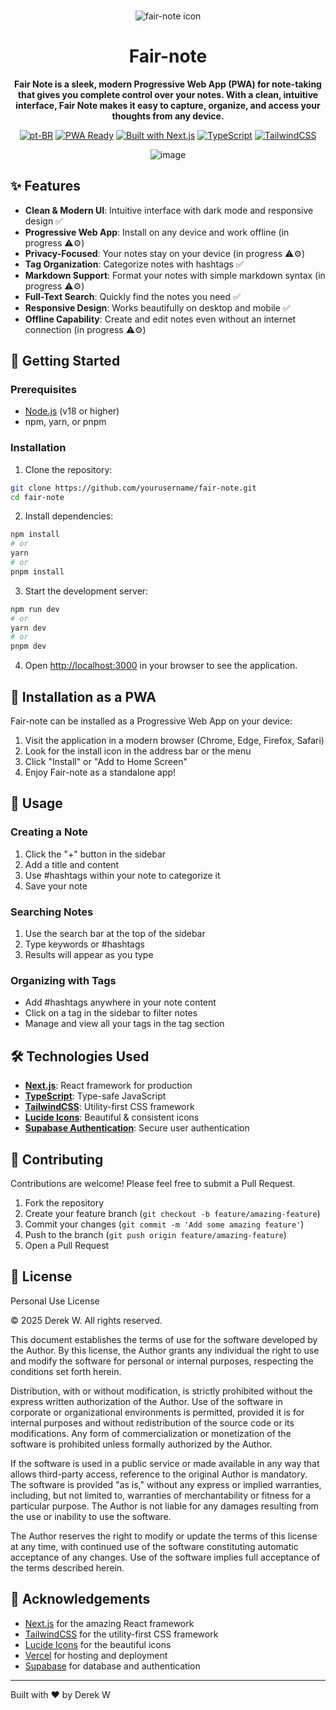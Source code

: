 <br>

<div align="center">

![fair-note icon](https://github.com/user-attachments/assets/f166da3d-eb83-4322-9f47-4cd136df8fea)

  <h1 align="center">Fair-note</h1>

  <p align="center">
    <strong>Fair Note is a sleek, modern Progressive Web App (PWA) for note-taking that gives you complete control over your notes. With a clean, intuitive interface, Fair Note makes it easy to capture, organize, and access your thoughts from any device.</strong>
  </p>

[![pt-BR](https://img.shields.io/badge/lang-pt--BR-green.svg)](./docs/README.pt-BR.md)
[![PWA Ready](https://img.shields.io/badge/PWA-Ready-blue.svg)](https://developer.mozilla.org/en-US/docs/Web/Progressive_web_apps)
[![Built with Next.js](https://img.shields.io/badge/Built%20with-Next.js-black)](https://nextjs.org)
[![TypeScript](https://img.shields.io/badge/TypeScript-007ACC?logo=typescript&logoColor=white)](https://www.typescriptlang.org/)
[![TailwindCSS](https://img.shields.io/badge/Tailwind%20CSS-38B2AC?logo=tailwind-css&logoColor=white)](https://tailwindcss.com/)

![image](https://github.com/user-attachments/assets/a12fee94-7c60-4fae-abf2-ab24d7112656)





</div>

## ✨ Features

- **Clean & Modern UI**: Intuitive interface with dark mode and responsive design ✅
- **Progressive Web App**: Install on any device and work offline (in progress ⚠️⚙️)
- **Privacy-Focused**: Your notes stay on your device (in progress ⚠️⚙️)
- **Tag Organization**: Categorize notes with hashtags ✅
- **Markdown Support**: Format your notes with simple markdown syntax (in progress ⚠️⚙️)
- **Full-Text Search**: Quickly find the notes you need ✅
- **Responsive Design**: Works beautifully on desktop and mobile ✅
- **Offline Capability**: Create and edit notes even without an internet connection (in progress ⚠️⚙️)

## 🚀 Getting Started

### Prerequisites

- [Node.js](https://nodejs.org/) (v18 or higher)
- npm, yarn, or pnpm

### Installation

1. Clone the repository:

```bash
git clone https://github.com/yourusername/fair-note.git
cd fair-note
```

2. Install dependencies:

```bash
npm install
# or
yarn
# or
pnpm install
```

3. Start the development server:

```bash
npm run dev
# or
yarn dev
# or
pnpm dev
```

4. Open [http://localhost:3000](http://localhost:3000) in your browser to see the application.

## 📱 Installation as a PWA

Fair-note can be installed as a Progressive Web App on your device:

1. Visit the application in a modern browser (Chrome, Edge, Firefox, Safari)
2. Look for the install icon in the address bar or the menu
3. Click "Install" or "Add to Home Screen"
4. Enjoy Fair-note as a standalone app!

## 🌟 Usage

### Creating a Note

1. Click the "+" button in the sidebar
2. Add a title and content
3. Use #hashtags within your note to categorize it
4. Save your note

### Searching Notes

1. Use the search bar at the top of the sidebar
2. Type keywords or #hashtags
3. Results will appear as you type

### Organizing with Tags

- Add #hashtags anywhere in your note content
- Click on a tag in the sidebar to filter notes
- Manage and view all your tags in the tag section

## 🛠️ Technologies Used

- **[Next.js](https://nextjs.org/)**: React framework for production
- **[TypeScript](https://www.typescriptlang.org/)**: Type-safe JavaScript
- **[TailwindCSS](https://tailwindcss.com/)**: Utility-first CSS framework
- **[Lucide Icons](https://lucide.dev/)**: Beautiful & consistent icons
- **[Supabase Authentication](https://supabase.com)**: Secure user authentication

## 🤝 Contributing

Contributions are welcome! Please feel free to submit a Pull Request.

1. Fork the repository
2. Create your feature branch (`git checkout -b feature/amazing-feature`)
3. Commit your changes (`git commit -m 'Add some amazing feature'`)
4. Push to the branch (`git push origin feature/amazing-feature`)
5. Open a Pull Request

## 📄 License

Personal Use License

© 2025 Derek W. All rights reserved.

This document establishes the terms of use for the software developed by the Author. By this license, the Author grants any individual the right to use and modify the software for personal or internal purposes, respecting the conditions set forth herein.

Distribution, with or without modification, is strictly prohibited without the express written authorization of the Author. Use of the software in corporate or organizational environments is permitted, provided it is for internal purposes and without redistribution of the source code or its modifications. Any form of commercialization or monetization of the software is prohibited unless formally authorized by the Author.

If the software is used in a public service or made available in any way that allows third-party access, reference to the original Author is mandatory. The software is provided "as is," without any express or implied warranties, including, but not limited to, warranties of merchantability or fitness for a particular purpose. The Author is not liable for any damages resulting from the use or inability to use the software.

The Author reserves the right to modify or update the terms of this license at any time, with continued use of the software constituting automatic acceptance of any changes. Use of the software implies full acceptance of the terms described herein.

## 🙏 Acknowledgements

- [Next.js](https://nextjs.org/) for the amazing React framework
- [TailwindCSS](https://tailwindcss.com/) for the utility-first CSS framework
- [Lucide Icons](https://lucide.dev/) for the beautiful icons
- [Vercel](https://vercel.com/) for hosting and deployment
- [Supabase](https://supabase.com) for database and authentication

---

Built with ❤️ by Derek W
